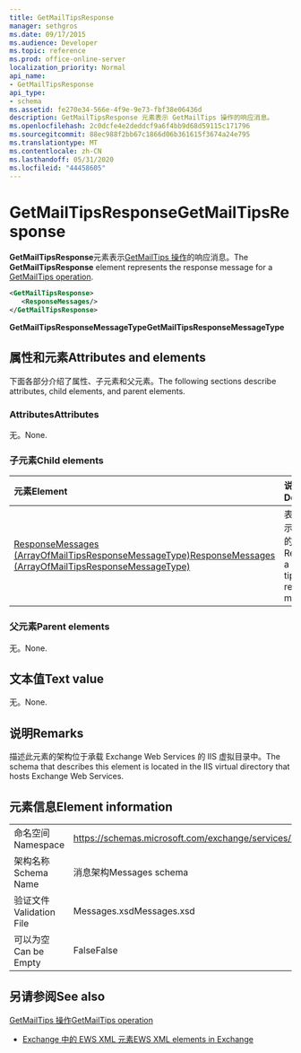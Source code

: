 ```yaml
---
title: GetMailTipsResponse
manager: sethgros
ms.date: 09/17/2015
ms.audience: Developer
ms.topic: reference
ms.prod: office-online-server
localization_priority: Normal
api_name:
- GetMailTipsResponse
api_type:
- schema
ms.assetid: fe270e34-566e-4f9e-9e73-fbf38e06436d
description: GetMailTipsResponse 元素表示 GetMailTips 操作的响应消息。
ms.openlocfilehash: 2c0dcfe4e2deddcf9a6f4bb9d68d59115c171796
ms.sourcegitcommit: 88ec988f2bb67c1866d06b361615f3674a24e795
ms.translationtype: MT
ms.contentlocale: zh-CN
ms.lasthandoff: 05/31/2020
ms.locfileid: "44458605"
---
```

# <a name="getmailtipsresponse"></a><span data-ttu-id="a293b-103">GetMailTipsResponse</span><span class="sxs-lookup"><span data-stu-id="a293b-103">GetMailTipsResponse</span></span>

<span data-ttu-id="a293b-104">**GetMailTipsResponse**元素表示[GetMailTips 操作](getmailtips-operation.md)的响应消息。</span><span class="sxs-lookup"><span data-stu-id="a293b-104">The **GetMailTipsResponse** element represents the response message for a [GetMailTips operation](getmailtips-operation.md).</span></span>
  
```XML
<GetMailTipsResponse>
   <ResponseMessages/>
</GetMailTipsResponse>
```

 <span data-ttu-id="a293b-105">**GetMailTipsResponseMessageType**</span><span class="sxs-lookup"><span data-stu-id="a293b-105">**GetMailTipsResponseMessageType**</span></span>
## <a name="attributes-and-elements"></a><span data-ttu-id="a293b-106">属性和元素</span><span class="sxs-lookup"><span data-stu-id="a293b-106">Attributes and elements</span></span>

<span data-ttu-id="a293b-107">下面各部分介绍了属性、子元素和父元素。</span><span class="sxs-lookup"><span data-stu-id="a293b-107">The following sections describe attributes, child elements, and parent elements.</span></span>
  
### <a name="attributes"></a><span data-ttu-id="a293b-108">Attributes</span><span class="sxs-lookup"><span data-stu-id="a293b-108">Attributes</span></span>

<span data-ttu-id="a293b-109">无。</span><span class="sxs-lookup"><span data-stu-id="a293b-109">None.</span></span>
  
### <a name="child-elements"></a><span data-ttu-id="a293b-110">子元素</span><span class="sxs-lookup"><span data-stu-id="a293b-110">Child elements</span></span>

|<span data-ttu-id="a293b-111">**元素**</span><span class="sxs-lookup"><span data-stu-id="a293b-111">**Element**</span></span>|<span data-ttu-id="a293b-112">**说明**</span><span class="sxs-lookup"><span data-stu-id="a293b-112">**Description**</span></span>|
|:-----|:-----|
|[<span data-ttu-id="a293b-113">ResponseMessages (ArrayOfMailTipsResponseMessageType)</span><span class="sxs-lookup"><span data-stu-id="a293b-113">ResponseMessages (ArrayOfMailTipsResponseMessageType)</span></span>](responsemessages-arrayofmailtipsresponsemessagetype.md) <br/> |<span data-ttu-id="a293b-114">表示邮件提示响应邮件的列表。</span><span class="sxs-lookup"><span data-stu-id="a293b-114">Represents a list of mail tips response messages.</span></span>  <br/> |
   
### <a name="parent-elements"></a><span data-ttu-id="a293b-115">父元素</span><span class="sxs-lookup"><span data-stu-id="a293b-115">Parent elements</span></span>

<span data-ttu-id="a293b-116">无。</span><span class="sxs-lookup"><span data-stu-id="a293b-116">None.</span></span>
  
## <a name="text-value"></a><span data-ttu-id="a293b-117">文本值</span><span class="sxs-lookup"><span data-stu-id="a293b-117">Text value</span></span>

<span data-ttu-id="a293b-118">无。</span><span class="sxs-lookup"><span data-stu-id="a293b-118">None.</span></span>
  
## <a name="remarks"></a><span data-ttu-id="a293b-119">说明</span><span class="sxs-lookup"><span data-stu-id="a293b-119">Remarks</span></span>

<span data-ttu-id="a293b-120">描述此元素的架构位于承载 Exchange Web Services 的 IIS 虚拟目录中。</span><span class="sxs-lookup"><span data-stu-id="a293b-120">The schema that describes this element is located in the IIS virtual directory that hosts Exchange Web Services.</span></span>
  
## <a name="element-information"></a><span data-ttu-id="a293b-121">元素信息</span><span class="sxs-lookup"><span data-stu-id="a293b-121">Element information</span></span>

|||
|:-----|:-----|
|<span data-ttu-id="a293b-122">命名空间</span><span class="sxs-lookup"><span data-stu-id="a293b-122">Namespace</span></span>  <br/> |https://schemas.microsoft.com/exchange/services/2006/messages  <br/> |
|<span data-ttu-id="a293b-123">架构名称</span><span class="sxs-lookup"><span data-stu-id="a293b-123">Schema Name</span></span>  <br/> |<span data-ttu-id="a293b-124">消息架构</span><span class="sxs-lookup"><span data-stu-id="a293b-124">Messages schema</span></span>  <br/> |
|<span data-ttu-id="a293b-125">验证文件</span><span class="sxs-lookup"><span data-stu-id="a293b-125">Validation File</span></span>  <br/> |<span data-ttu-id="a293b-126">Messages.xsd</span><span class="sxs-lookup"><span data-stu-id="a293b-126">Messages.xsd</span></span>  <br/> |
|<span data-ttu-id="a293b-127">可以为空</span><span class="sxs-lookup"><span data-stu-id="a293b-127">Can be Empty</span></span>  <br/> |<span data-ttu-id="a293b-128">False</span><span class="sxs-lookup"><span data-stu-id="a293b-128">False</span></span>  <br/> |
   
## <a name="see-also"></a><span data-ttu-id="a293b-129">另请参阅</span><span class="sxs-lookup"><span data-stu-id="a293b-129">See also</span></span>



[<span data-ttu-id="a293b-130">GetMailTips 操作</span><span class="sxs-lookup"><span data-stu-id="a293b-130">GetMailTips operation</span></span>](getmailtips-operation.md)


- [<span data-ttu-id="a293b-131">Exchange 中的 EWS XML 元素</span><span class="sxs-lookup"><span data-stu-id="a293b-131">EWS XML elements in Exchange</span></span>](ews-xml-elements-in-exchange.md)

